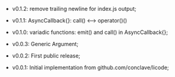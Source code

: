 - v0.1.2:
  remove trailing newline for index.js output;

- v0.1.1:
  AsyncCallback{}: call() <--> operator()()

- v0.1.0:
  variadic functions: emit() and call() in AsyncCallback{};

- v0.0.3:
  Generic Argument;

- v0.0.2:
  First public release;

- v0.0.1:
  Initial implementation from github.com/conclave/licode;
